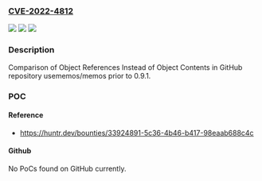 ### [CVE-2022-4812](https://cve.mitre.org/cgi-bin/cvename.cgi?name=CVE-2022-4812)
![](https://img.shields.io/static/v1?label=Product&message=usememos%2Fmemos&color=blue)
![](https://img.shields.io/static/v1?label=Version&message=%3C%200.9.1%20&color=brighgreen)
![](https://img.shields.io/static/v1?label=Vulnerability&message=CWE-595%20Comparison%20of%20Object%20References%20Instead%20of%20Object%20Contents&color=brighgreen)

### Description

Comparison of Object References Instead of Object Contents in GitHub repository usememos/memos prior to 0.9.1.

### POC

#### Reference
- https://huntr.dev/bounties/33924891-5c36-4b46-b417-98eaab688c4c

#### Github
No PoCs found on GitHub currently.

